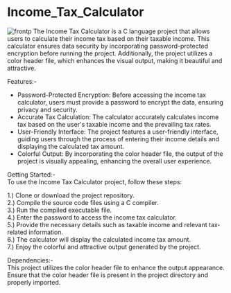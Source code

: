 # Income_Tax_Calculator
![frontp](https://github.com/TuShArBhArDwA/Income_Tax_Calculator/assets/116137083/bcb617b3-29af-40ca-9298-09d5e298109c)
The Income Tax Calculator is a C language project that allows users to calculate their income tax based on their taxable income. 
This calculator ensures data security by incorporating password-protected encryption before running the project. 
Additionally, the project utilizes a color header file, which enhances the visual output, making it beautiful and attractive.

Features:-
* Password-Protected Encryption: Before accessing the income tax calculator, users must provide a password to encrypt the data, ensuring privacy and security.
* Accurate Tax Calculation: The calculator accurately calculates income tax based on the user's taxable income and the prevailing tax rates.
* User-Friendly Interface: The project features a user-friendly interface, guiding users through the process of entering their income details and displaying the calculated tax amount.
* Colorful Output: By incorporating the color header file, the output of the project is visually appealing, enhancing the overall user experience.

Getting Started:-                                  
To use the Income Tax Calculator project, follow these steps:

1.) Clone or download the project repository.                    
2.) Compile the source code files using a C compiler.                          
3.) Run the compiled executable file.                                                     
4.) Enter the password to access the income tax calculator.                                      
5.) Provide the necessary details such as taxable income and relevant tax-related information.                   
6.) The calculator will display the calculated income tax amount.                           
7.) Enjoy the colorful and attractive output generated by the project.

Dependencies:-                                                                        
This project utilizes the color header file to enhance the output appearance. 
Ensure that the color header file is present in the project directory and properly imported.
